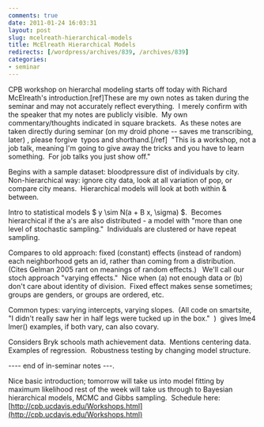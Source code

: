 ```yaml
---
comments: true
date: 2011-01-24 16:03:31
layout: post
slug: mcelreath-hierarchical-models
title: McElreath Hierarchical Models
redirects: [/wordpress/archives/839, /archives/839]
categories:
- seminar
---
```


CPB workshop on hierarchal modeling starts off today with Richard McElreath's introduction.[ref]These are my own notes as taken during the seminar and may not   accurately reflect everything.  I merely confirm with the speaker that   my notes are publicly visible.  My own commentary/thoughts indicated in   square brackets.  As these notes are taken directly during seminar (on my droid phone -- saves me transcribing, later) , please forgive  typos and shorthand.[/ref]  "This is a workshop, not a job talk, meaning I'm going to give away the tricks and you have to learn something.  For job talks you just show off."

Begins with a sample dataset: bloodpressure dist of individuals by city.  Non-hierarchical way: ignore city data, look at all variation of pop, or compare city means.  Hierarchical models will look at both within & between.

Intro to statistical models $ y \sim N(a + B x, \sigma) $.  Becomes hierarchical if the a's are also distributed - a model with "more than one level of stochastic sampling."  Individuals are clustered or have repeat sampling.

Compares to old approach: fixed (constant) effects (instead of random) each neighborhood gets an id, rather than coming from a distribution.  (Cites Gelman 2005 rant on meanings of random effects.)   We'll call our stoch approach "varying effects."  Nice when (a) not enough data or (b) don't care about identity of division.  Fixed effect makes sense sometimes; groups are genders, or groups are ordered, etc.

Common types: varying intercepts, varying slopes.  (All code on smartsite, "I didn't really saw her in half legs were tucked up in the box."  )  gives lme4 lmer() examples, if both vary, can also covary.

Considers Bryk schools math achievement data.  Mentions centering data.  Examples of regression.  Robustness testing by changing model structure.

---- end of in-seminar notes ---.

Nice basic introduction; tomorrow will take us into model fitting by maximum likelihood rest of the week will take us through to Bayesian hierarchical models, MCMC and Gibbs sampling.  Schedule here: [http://cpb.ucdavis.edu/Workshops.html](http://cpb.ucdavis.edu/Workshops.html)
